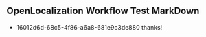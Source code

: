 ## OpenLocalization Workflow Test MarkDown
* 16012d6d-68c5-4f86-a6a8-681e9c3de880 thanks!

<!--HONumber=Jul16_HO4-->


